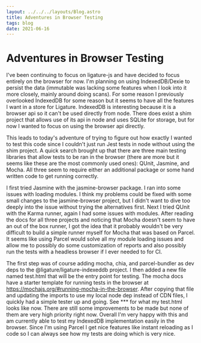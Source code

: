 ```yaml
---
layout: ../../../layouts/Blog.astro
title: Adventures in Browser Testing
tags: blog
date: 2021-06-16
---
```


# Adventures in Browser Testing

I've been continuing to focus on ligature-js and have decided to focus entirely on the browser for now.
I'm planning on using IndexedDB/Dexie to persist the data (immutable was lacking some features when I
look into it more closely, mainly around doing scans).
For some reason I previously overlooked IndexedDB for some reason but it seems to have all the features
I want in a store for Ligature.
IndexedDB is interesting because it is a browser api so it can't be used directly from node.
There does exist a shim project that allows use of its api in node and uses SQLite for storage,
but for now I wanted to focus on using the browser api directly.

This leads to today's adventure of trying to figure out how exactly I wanted to test this code since
I couldn't just run Jest tests in node without using the shim project.
A quick search brought up that there are three main testing libraries that allow tests to be ran in
the browser (there are more but it seems like these are the most commonly used ones): QUnit, Jasmine,
and Mocha.  All three seem to require either an additional package or some hand written code to get
running correctly.

I first tried Jasmine with the jasmine-browser package.  I ran into some issues with loading modules.
I think my problems could be fixed with some small changes to the jasmine-browser project, but I
didn't want to dive too deeply into the issue without trying the alternatives first.
Next I tried QUnit with the Karma runner, again I had some issues with modules.
After reading the docs for all three projects and noticing that Mocha doesn't seem to have an
out of the box runner, I got the idea that it probably wouldn't be very difficult to build a simple
runner myself for Mocha that was based on Parcel.
It seems like using Parcel would solve all my module loading issues and allow me to possibly do some
customization of reports and also possibly run the tests with a headless browser if I ever needed to
for CI.

The first step was of course adding mocha, chia, and parcel-bundler as dev deps to the
@ligature/ligature-indexeddb project.
I then added a new file named test.html that will be the entry point for testing.
The mocha docs have a starter template for running tests in the browser at
https://mochajs.org/#running-mocha-in-the-browser.
After copying that file and updating the imports to use my local node dep instead of CDN files,
I quickly had a simple tester up and going.
See *** for what my test.html looks like now.
There are still some improvements to be made but none of them are very high priority right now.
Overall I'm very happy with this and am currently able to test my IndexedDB implementation
easily in the browser.
Since I'm using Parcel I get nice features like instant reloading as I code so I can always see
how my tests are doing which is very nice.
